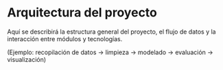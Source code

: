 # Arquitectura del proyecto

Aquí se describirá la estructura general del proyecto, el flujo de datos y la interacción entre módulos y tecnologías.

(Ejemplo: recopilación de datos -> limpieza -> modelado -> evaluación -> visualización)
